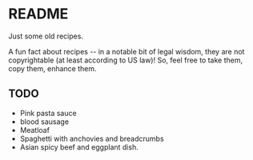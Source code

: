 # README

Just some old recipes.

A fun fact about recipes -- in a notable bit of legal wisdom, they are not copyrightable \(at least according to US law\)!  So, feel free to take them, copy them, enhance them.  

## TODO

* Pink pasta sauce
* blood sausage
* Meatloaf
* Spaghetti with anchovies and breadcrumbs
* Asian spicy beef and eggplant dish.

